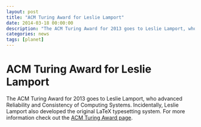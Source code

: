 ```yaml
---
layout: post
title: "ACM Turing Award for Leslie Lamport"
date: 2014-03-18 00:00:00
description: "The ACM Turing Award for 2013 goes to Leslie Lamport, who advanced Reliability and Consistency of Computing Systems."
categories: news
tags: [planet]
---
```


# ACM Turing Award for Leslie Lamport

The ACM Turing Award for 2013 goes to Leslie Lamport, who advanced Reliability and Consistency of Computing Systems. Incidentally, Leslie Lamport also developed the original LaTeX typesetting system. For more information check out the [ACM Turing Award page](http://amturing.acm.org/award_winners/lamport_1205376.cfm). 
